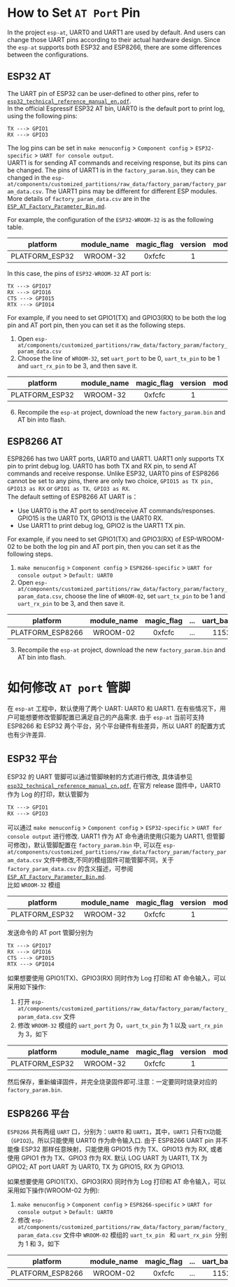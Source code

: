 # How to Set `AT Port` Pin

In the project `esp-at`, UART0 and UART1 are used by default. And users can change those UART pins according to their actual hardware design. Since the `esp-at` supports both ESP32 and ESP8266, there are some differences between the configurations.


## ESP32 AT
The UART pin of ESP32 can be user-defined to other pins, refer to [`esp32_technical_reference_manual_en.pdf`](https://www.espressif.com/sites/default/files/documentation/esp32_technical_reference_manual_en.pdf).   
In the official Espressif ESP32 AT bin, UART0 is the default port to print log, using the following pins:  

```
TX ---> GPIO1  
RX ---> GPIO3  
```
The log pins can be set in `make menuconfig` > `Component config` > `ESP32-specific` > `UART for console output`.   
UART1 is for sending AT commands and receiving response, but its pins can be changed. The pins of UART1 is in the `factory_param.bin`, they can be changed in the `esp-at/components/customized_partitions/raw_data/factory_param/factory_param_data.csv`. The UART1 pins may be different for different ESP modules. More details of `factory_param_data.csv` are in the [`ESP_AT_Factory_Parameter_Bin.md`](ESP_AT_Factory_Parameter_Bin.md).    
  
For example, the configuration of the `ESP32-WROOM-32` is as the following table.
 
| platform | module_name | magic_flag | version | module_id | tx_max_power | uart_port | start_channel | channel_num | country_code | uart_baudrate | uart\_tx_pin | uart\_rx_pin | uart\_ctx_pin | uart\_rts_pin | tx\_control_pin | rx\_control_pin
|:---:|:---:|:---:|:---:|:---:|:---:|:---:|:---:|:---:|:---:|:---:| :---:|:---:|:---:|:---:|:---:|:---:|
PLATFORM_ESP32 |	WROOM-32|	0xfcfc	|1|	1|78|1|1|13|CN|115200|17|16|15|14|-1|-1

In this case, the pins of `ESP32-WROOM-32` AT port is:  

```
TX ---> GPIO17  
RX ---> GPIO16  
CTS ---> GPIO15  
RTX ---> GPIO14  
```
For example, if you need to set GPIO1(TX) and GPIO3(RX) to be both the log pin and AT port pin, then you can set it as the following steps.  

1. Open `esp-at/components/customized_partitions/raw_data/factory_param/factory_param_data.csv`
2. Choose the line of `WROOM-32`, set `uart_port` to be 0, `uart_tx_pin` to be 1 and `uart_rx_pin` to be 3, and then save it.   

| platform | module_name | magic_flag | version | module_id | tx_max_power | uart_port | start_channel | channel_num | country_code | uart_baudrate | uart\_tx_pin | uart\_rx_pin | uart\_ctx_pin | uart\_rts_pin | tx\_control_pin | rx\_control_pin
|:---:|:---:|:---:|:---:|:---:|:---:|:---:|:---:|:---:|:---:|:---:| :---:|:---:|:---:|:---:|:---:|:---:|
PLATFORM_ESP32 |	WROOM-32|	0xfcfc	|1|	1|78|0|1|13|CN|115200|1|3|-1|-1|-1|-1

6. Recompile the `esp-at` project, download the new `factory_param.bin` and AT bin into flash.

## ESP8266 AT

ESP8266 has two UART ports, UART0 and UART1. UART1 only supports TX pin to print debug log. UART0 has both TX and RX pin, to send AT commands and receive response. Unlike ESP32, UART0 pins of ESP8266 cannot be set to any pins, there are only two choice, `GPIO15 as TX pin, GPIO13 as RX` or `GPIO1 as TX、GPIO3 as RX`.   
The default setting of ESP8266 AT UART is：

- Use UART0 is the AT port to send/receive AT commands/responses. GPIO15 is the UART0 TX, GPIO13 is the UART0 RX.
- Use UART1 to print debug log, GPIO2 is the UART1 TX pin.

For example, if you need to set GPIO1(TX) and GPIO3(RX) of ESP-WROOM-02 to be both the log pin and AT port pin, then you can set it as the following steps.
 
1. `make menuconfig` > `Component config` > `ESP8266-specific` > `UART for console output` > `Default: UART0`
2. Open `esp-at/components/customized_partitions/raw_data/factory_param/factory_param_data.csv`, choose the line of `WROOM-02`, set `uart_tx_pin` to be 1 and `uart_rx_pin` to be 3, and then save it.

| platform | module_name | magic_flag | ... | uart_baudrate | uart\_tx_pin | uart\_rx_pin | uart\_ctx_pin | uart\_rts_pin |...
|:---:|:---:|:---:|:---:|:---:|:---:|:---:|:---:|:---:|:---:|
PLATFORM_ESP8266 |	WROOM-02|	0xfcfc	|...|115200|1|3|-1|-1|...

3. Recompile the `esp-at` project, download the new `factory_param.bin` and AT bin into flash.


# 如何修改 `AT port` 管脚

在 `esp-at` 工程中，默认使用了两个 UART: UART0 和 UART1. 在有些情况下，用户可能想要修改管脚配置已满足自己的产品需求. 由于 `esp-at` 当前可支持 ESP8266 和 ESP32 两个平台，另个平台硬件有些差异，所以 UART 的配置方式也有少许差异.

## ESP32 平台
ESP32 的 UART 管脚可以通过管脚映射的方式进行修改, 具体请参见 [`esp32_technical_reference_manual_cn.pdf`](https://www.espressif.com/sites/default/files/documentation/esp32_technical_reference_manual_cn.pdf), 在官方 release 固件中，UART0 作为 Log 的打印，默认管脚为  

```
TX ---> GPIO1  
RX ---> GPIO3  
```
可以通过 `make menuconfig` > `Component config` > `ESP32-specific` > `UART for console output` 进行修改. 
UART1 作为 AT 命令通讯使用(只能为 UART1, 但管脚可修改)，默认管脚配置在 `factory_param.bin` 中, 可以在 `esp-at/components/customized_partitions/raw_data/factory_param/factory_param_data.csv` 文件中修改,不同的模组固件可能管脚不同，关于 `factory_param_data.csv` 的含义描述，可参阅 [`ESP_AT_Factory_Parameter_Bin.md`](ESP_AT_Factory_Parameter_Bin.md).  
比如 `WROOM-32` 模组
 
| platform | module_name | magic_flag | version | module_id | tx_max_power | uart_port | start_channel | channel_num | country_code | uart_baudrate | uart\_tx_pin | uart\_rx_pin | uart\_ctx_pin | uart\_rts_pin | tx\_control_pin | rx\_control_pin
|:---:|:---:|:---:|:---:|:---:|:---:|:---:|:---:|:---:|:---:|:---:| :---:|:---:|:---:|:---:|:---:|:---:|
PLATFORM_ESP32 |	WROOM-32|	0xfcfc	|1|	1|78|1|1|13|CN|115200|17|16|15|14|-1|-1

发送命令的 AT port 管脚分别为  

```
TX ---> GPIO17  
RX ---> GPIO16  
CTS ---> GPIO15  
RTX ---> GPIO14  
```

如果想要使用 GPIO1(TX)、GPIO3(RX) 同时作为 Log 打印和 AT 命令输入，可以采用如下操作:  

1. 打开 `esp-at/components/customized_partitions/raw_data/factory_param/factory_param_data.csv` 文件
2. 修改 `WROOM-32` 模组的 `uart_port` 为 0，`uart_tx_pin` 为 1 以及 `uart_rx_pin` 为 3，如下  

| platform | module_name | magic_flag | version | module_id | tx_max_power | uart_port | start_channel | channel_num | country_code | uart_baudrate | uart\_tx_pin | uart\_rx_pin | uart\_ctx_pin | uart\_rts_pin | tx\_control_pin | rx\_control_pin
|:---:|:---:|:---:|:---:|:---:|:---:|:---:|:---:|:---:|:---:|:---:| :---:|:---:|:---:|:---:|:---:|:---:|
PLATFORM_ESP32 |	WROOM-32|	0xfcfc	|1|	1|78|0|1|13|CN|115200|1|3|-1|-1|-1|-1

然后保存，重新编译固件，并完全烧录固件即可.注意：一定要同时烧录对应的 `factory_param.bin`.

## ESP8266 平台

`ESP8266` 共有两组 `UART` 口，分别为：`UART0` 和 `UART1`，其中，`UART1` 只有`TX`功能（`GPIO2`)。所以只能使用 UART0 作为命令输入口. 由于 ESP8266 UART pin 并不能像 ESP32 那样任意映射，只能使用 GPIO15 作为 TX、GPIO13 作为 RX, 或者使用 GPIO1 作为 TX、GPIO3 作为 RX. 默认 LOG UART 为 UART1, TX 为 GPIO2; AT port UART 为 UART0, TX 为 GPIO15, RX 为 GPIO13. 
 
如果想要使用 GPIO1(TX)、GPIO3(RX) 同时作为 Log 打印和 AT 命令输入，可以采用如下操作(WROOM-02 为例):  
1. `make menuconfig` > `Component config` > `ESP8266-specific` > `UART for console output` > `Default: UART0`
2. 修改 `esp-at/components/customized_partitions/raw_data/factory_param/factory_param_data.csv` 文件中 `WROOM-02` 模组的 `uart_tx_pin ` 和 `uart_rx_pin `分别为 1 和 3，如下  

| platform | module_name | magic_flag | ... | uart_baudrate | uart_tx_pin | uart_rx_pin | uart_ctx_pin | uart_rts_pin |...
|:---:|:---:|:---:|:---:|:---:|:---:|:---:|:---:|:---:|:---:|
PLATFORM_ESP8266 |	WROOM-02|	0xfcfc	|...|115200|1|3|-1|-1|...
